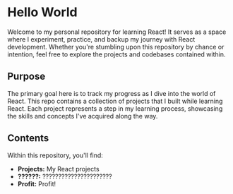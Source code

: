 # Hello World

Welcome to my personal repository for learning React! It serves as a space where I experiment, practice, and backup my journey with React development. Whether you're stumbling upon this repository by chance or intention, feel free to explore the projects and codebases contained within.

## Purpose

The primary goal here is to track my progress as I dive into the world of React. This repo contains a collection of projects that I built while learning React. Each project represents a step in my learning process, showcasing the skills and concepts I've acquired along the way.

## Contents

Within this repository, you'll find:

- **Projects:** My React projects
- **??????:** ??????????????????????
- **Profit:** Profit!
